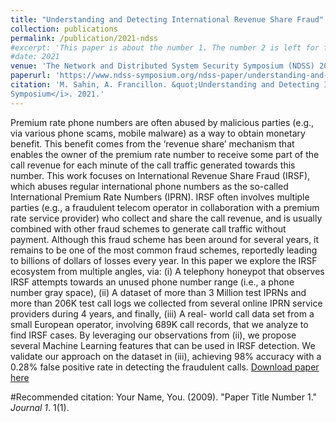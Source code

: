 ```yaml
---
title: "Understanding and Detecting International Revenue Share Fraud"
collection: publications
permalink: /publication/2021-ndss
#excerpt: 'This paper is about the number 1. The number 2 is left for future work.'
#date: 2021
venue: 'The Network and Distributed System Security Symposium (NDSS) 2021' 
paperurl: 'https://www.ndss-symposium.org/ndss-paper/understanding-and-detecting-international-revenue-share-fraud/'
citation: 'M. Sahin, A. Francillon. &quot;Understanding and Detecting International Revenue Share Fraud.&quot; <i>NDSS
Symposium</i>. 2021.'
---
```

Premium rate phone numbers are often abused by malicious parties (e.g., via
various phone scams, mobile malware) as a way to obtain monetary benefit. This
benefit comes from the ‘revenue share’ mechanism that enables the owner of the
premium rate number to receive some part of the call revenue for each minute of
the call traffic generated towards this number. This work focuses on
International Revenue Share Fraud (IRSF), which abuses regular international
phone numbers as the so-called International Premium Rate Numbers (IPRN). IRSF
often involves multiple parties (e.g., a fraudulent telecom operator in
collaboration with a premium rate service provider) who collect and share the
call revenue, and is usually combined with other fraud schemes to generate call
traffic without payment. Although this fraud scheme has been around for several
years, it remains to be one of the most common fraud schemes, reportedly leading
to billions of dollars of losses every year. In this paper we explore the IRSF
ecosystem from multiple angles, via: (i) A telephony honeypot that observes IRSF
attempts towards an unused phone number range (i.e., a phone number gray space),
(ii) A dataset of more than 3 Million test IPRNs and more than 206K test call
logs we collected from several online IPRN service providers during 4 years, and
finally, (iii) A real- world call data set from a small European operator,
involving 689K call records, that we analyze to find IRSF cases. By leveraging
our observations from (ii), we propose several Machine Learning features that
can be used in IRSF detection. We validate our approach on the dataset in (iii),
achieving 98% accuracy with a 0.28% false positive rate in detecting the
fraudulent calls.
[Download paper here](http://mervesc.github.io/files/2021_NDSS.pdf)

#Recommended citation: Your Name, You. (2009). "Paper Title Number 1." <i>Journal 1</i>. 1(1).
